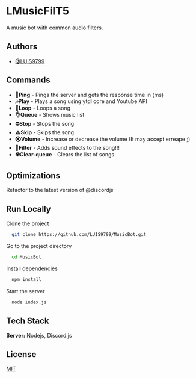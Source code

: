 
# LMusicFilT5

A music bot with common audio filters.


## Authors

- [@LUIS9799](https://www.github.com/LUIS9799)


## Commands

- **📶Ping** - Pings the server and gets the response time in (ms)
- **🎶Play** - Plays a song using ytdl core and Youtube API
- **🔁Loop** - Loops a song 
- **👌Queue** - Shows music list
- **⛔Stop** - Stops the song
- **⚠️Skip** - Skips the song
- **🔇Volume** - Increase or decrease the volume (It may accept erreape ;)
- **💖Filter** - Adds sound effects to the song!!!
- **☢️Clear-queue** - Clears the list of songs

## Optimizations

Refactor to the latest version of @discordjs


## Run Locally

Clone the project

```bash
  git clone https://github.com/LUIS9799/MusicBot.git
```

Go to the project directory

```bash
  cd MusicBot
```

Install dependencies

```bash
  npm install
```

Start the server

```bash
  node index.js
```


## Tech Stack

**Server:** Nodejs, Discord.js


## License

[MIT](https://choosealicense.com/licenses/mit/)


